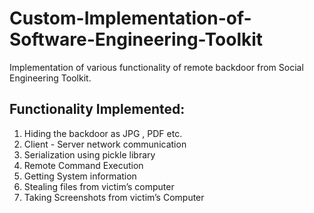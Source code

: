 # Custom-Implementation-of-Software-Engineering-Toolkit
Implementation of various functionality of remote backdoor from Social Engineering Toolkit. 

## Functionality Implemented:

1. Hiding the backdoor as JPG , PDF etc.
2. Client - Server network communication
3. Serialization using pickle library
4. Remote Command Execution
5. Getting System information
6. Stealing files from victim’s computer
7. Taking Screenshots from victim’s Computer

